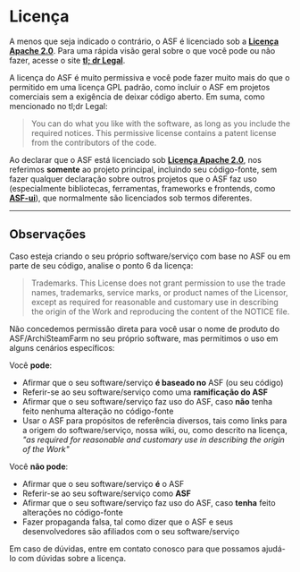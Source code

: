# Licença

A menos que seja indicado o contrário, o ASF é licenciado sob a **[Licença Apache 2.0](https://raw.githubusercontent.com/JustArchiNET/ArchiSteamFarm/main/LICENSE-2.0.txt)**. Para uma rápida visão geral sobre o que você pode ou não fazer, acesse o site **[tl; dr Legal](https://tldrlegal.com/license/apache-license-2.0-(apache-2.0))**.

A licença do ASF é muito permissiva e você pode fazer muito mais do que o permitido em uma licença GPL padrão, como incluir o ASF em projetos comerciais sem a exigência de deixar código aberto. Em suma, como mencionado no tl;dr Legal:

> You can do what you like with the software, as long as you include the required notices. This permissive license contains a patent license from the contributors of the code.

Ao declarar que o ASF está licenciado sob **[Licença Apache 2.0](https://raw.githubusercontent.com/JustArchiNET/ArchiSteamFarm/main/LICENSE-2.0.txt)**, nos referimos **somente** ao projeto principal, incluindo seu código-fonte, sem fazer qualquer declaração sobre outros projetos que o ASF faz uso (especialmente bibliotecas, ferramentas, frameworks e frontends, como **[ASF-ui](https://github.com/JustArchiNET/ASF-ui)**), que normalmente são licenciados sob termos diferentes.

-----

## Observações

Caso esteja criando o seu próprio software/serviço com base no ASF ou em parte de seu código, analise o ponto 6 da licença:

> Trademarks. This License does not grant permission to use the trade names, trademarks, service marks, or product names of the Licensor, except as required for reasonable and customary use in describing the origin of the Work and reproducing the content of the NOTICE file.

Não concedemos permissão direta para você usar o nome de produto do ASF/ArchiSteamFarm no seu próprio software, mas permitimos o uso em alguns cenários específicos:

Você **pode**:
- Afirmar que o seu software/serviço **é baseado no** ASF (ou seu código)
- Referir-se ao seu software/serviço como uma **ramificação do ASF**
- Afirmar que o seu software/serviço faz uso do ASF, caso **não** tenha feito nenhuma alteração no código-fonte
- Usar o ASF para propósitos de referência diversos, tais como links para a origem do software/serviço, nossa wiki, ou, como descrito na licença, *"as required for reasonable and customary use in describing the origin of the Work"*

Você **não pode**:
- Afirmar que o seu software/serviço **é** o ASF
- Referir-se ao seu software/serviço como **ASF**
- Afirmar que o seu software/serviço faz uso do ASF, caso **tenha** feito alterações no código-fonte
- Fazer propaganda falsa, tal como dizer que o ASF e seus desenvolvedores são afiliados com o seu software/serviço

Em caso de dúvidas, entre em contato conosco para que possamos ajudá-lo com dúvidas sobre a licença.